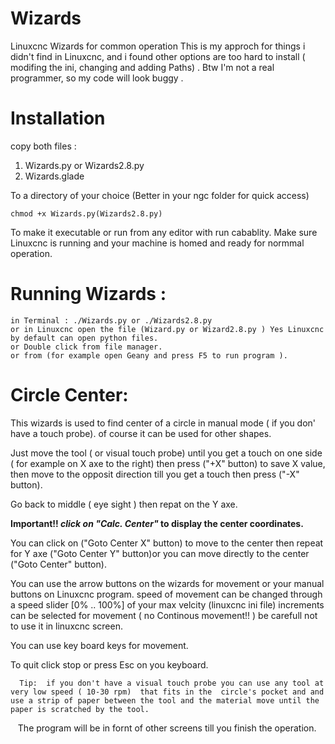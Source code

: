 # Wizards
Linuxcnc Wizards for common operation
This is my approch for things i didn't find in Linuxcnc, and i found other options are too hard to install ( modifing the ini, changing and adding Paths) .
Btw I'm not a real programmer, so my code will look buggy .  
# Installation
copy both files : 
  1. Wizards.py or Wizards2.8.py
  2. Wizards.glade
  
To a directory of your choice (Better in your ngc folder for quick access) 
    
    chmod +x Wizards.py(Wizards2.8.py) 
To make it executable or run from any editor with run cabablity.
Make sure Linuxcnc is running and your machine is homed and ready for normmal operation.
# Running Wizards :
    
    in Terminal : ./Wizards.py or ./Wizards2.8.py
    or in Linuxcnc open the file (Wizard.py or Wizard2.8.py ) Yes Linuxcnc by default can open python files.
    or Double click from file manager.
    or from (for example open Geany and press F5 to run program ).
    
# Circle Center:

  This wizards is used to find center of a circle in manual mode ( if you don' have a touch probe). of course it can be used for other shapes.
  
  Just move the tool ( or visual touch probe) until you get a touch on one side ( for example on X axe to the right) then press ("+X" button) to save X value, then move to the opposit direction till you get a touch then press ("-X" button).

Go back to middle ( eye sight ) then repat on the Y axe.

**Important!! _click on "Calc. Center"_ to display the center coordinates.**

You can click on ("Goto Center X" button) to move to the center then repeat for Y  axe ("Goto Center Y" button)or you can move directly to the center ("Goto Center" button).

You can use  the arrow buttons on the wizards for movement or your manual buttons on Linuxcnc program.
speed of movement can be changed through a speed slider [0% .. 100%] of your max velcity (linuxcnc ini file)
increments can be selected for movement ( no Continous movement!! ) be carefull not to use it in linuxcnc screen.

You can use key board keys for movement. 

To quit click stop or press Esc on you keyboard.
```
  Tip:  if you don't have a visual touch probe you can use any tool at very low speed ( 10-30 rpm)  that fits in the  circle's pocket and and use a strip of paper between the tool and the material move until the paper is scratched by the tool.  
```
   
The program will be in fornt of other screens till you finish the operation.
